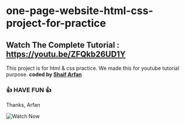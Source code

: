 # one-page-website-html-css-project-for-practice
## Watch The Complete Tutorial : https://youtu.be/ZFQkb26UD1Y

This project is for html &amp; css practice. We made this for youtube tutorial purpose.
<b>coded by [Shaif Arfan](https://github.com/shaifarfan)</b>
### 👍 HAVE FUN 👍
Thanks, Arfan

![Watch Now](./img/Design.jpg)
